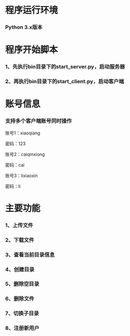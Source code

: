 # 程序运行环境

### Python 3.x版本

# 程序开始脚本

### 1、先执行bin目录下的start_server.py，启动服务器

### 2、再执行bin目录下的start_client.py，启动客户端

# 账号信息

### 支持多个客户端账号同时操作

账号1：xiaoqiang

密码：123

账号2：caiqinxiong

密码：cai

账号3：lixiaoxin

密码：li

# 主要功能

### 1、上传文件

### 2、下载文件

### 3、查看当前目录信息

### 4、创建目录

### 5、删除空目录

### 6、删除文件

### 7、切换子目录

### 8、注册新用户